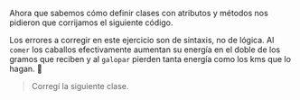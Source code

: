Ahora que sabemos cómo definir clases con atributos y métodos nos pidieron que corrijamos el siguiente código.

Los errores a corregir en este ejercicio son de sintaxis, no de lógica. Al `comer` los caballos efectivamente aumentan su energía en el doble de los gramos que reciben y al `galopar` pierden tanta energía como los kms que lo hagan. :racehorse:

> Corregí la siguiente clase.